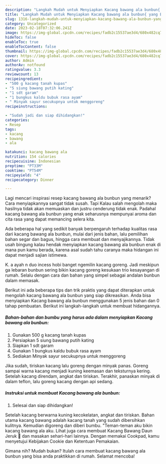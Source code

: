 ```yaml
---
description: "Langkah Mudah untuk Menyiapkan Kacang bawang ala bunbun{ yang Bisa Manjain Lidah,  Menu Buat lebaran"
title: "Langkah Mudah untuk Menyiapkan Kacang bawang ala bunbun{ yang Bisa Manjain Lidah,  Menu Buat lebaran"
slug: 1316-langkah-mudah-untuk-menyiapkan-kacang-bawang-ala-bunbun-yang-bisa-manjain-lidah-menu-buat-lebaran
category: Uncategorized
date: 2023-02-18T07:32:06.241Z
image: https://img-global.cpcdn.com/recipes/fadb2c15537ae3d4/680x482cq70/kacang-bawang-ala-bunbun-foto-resep-utama.jpg
hideToc: false
enableToc: true
enableTocContent: false
thumbnail: https://img-global.cpcdn.com/recipes/fadb2c15537ae3d4/680x482cq70/kacang-bawang-ala-bunbun-foto-resep-utama.jpg
cover: https://img-global.cpcdn.com/recipes/fadb2c15537ae3d4/680x482cq70/kacang-bawang-ala-bunbun-foto-resep-utama.jpg
author: Admin
authorAv: notfound
ratingvalue: 3.3
reviewcount: 13
recipeingredient:
- "500 g kacang tanah kupas"
- "5 siung bawang putih kating"
- "1 sdt garam"
- "1 bungkus kaldu bubuk rasa ayam"
- " Minyak sayur secukupnya untuk menggoreng"
recipeinstructions:

- "Sudah jadi dan siap dihidangkan!"
categories:
- Resep
tags:
- kacang
- bawang
- ala

katakunci: kacang bawang ala 
nutrition: 154 calories
recipecuisine: Indonesian
preptime: "PT33M"
cooktime: "PT54M"
recipeyield: "4"
recipecategory: Dinner

---
```



Lagi mencari inspirasi resep kacang bawang ala bunbun yang menarik? Cara menyiapkannya sangat tidak susah. Tapi Kalau salah mengolah maka hasilnya tidak akan memuaskan dan justru cenderung tidak enak. Padahal kacang bawang ala bunbun yang enak seharusnya mempunyai aroma dan cita rasa yang dapat memancing selera kita.


Ada beberapa hal yang sedikit banyak berpengaruh terhadap kualitas rasa dari kacang bawang ala bunbun, mulai dari jenis bahan, lalu pemilihan bahan segar dan bagus, hingga cara membuat dan menyajikannya. Tidak usah bingung kalau hendak menyiapkan kacang bawang ala bunbun enak di mana pun kamu berada, karena asal sudah tahu caranya maka hidangan ini dapat menjadi sajian istimewa.

K. a ayah n duo incess hobi banget ngemilin kacang goreng. Jadi meskipun ga lebaran bunbun sering bikin kacang goreng kesukaan trio kesayangan di rumah. Selalu dengan cara dan bahan yang simpel sebagai andalan bunbun dalam memasak.


Berikut ini ada beberapa tips dan trik praktis yang dapat diterapkan untuk mengolah kacang bawang ala bunbun yang siap dikreasikan. Anda bisa menyiapkan Kacang bawang ala bunbun menggunakan 5 jenis bahan dan 0 tahap pembuatan. Berikut ini langkah-langkah untuk membuat hidangannya.

<!--inarticleads1-->

##### Bahan-bahan dan bumbu yang harus ada dalam menyiapkan Kacang bawang ala bunbun:

1. Gunakan 500 g kacang tanah kupas
1. Persiapkan 5 siung bawang putih kating
1. Siapkan 1 sdt garam
1. Gunakan 1 bungkus kaldu bubuk rasa ayam
1. Sediakan  Minyak sayur secukupnya untuk menggoreng


Jika sudah, tiriskan kacang lalu goreng dengan minyak panas. Goreng sampai warna kacang menjadi kuning keemasan dan teksturnya kering. Setelah kacang direndam, angkat dan tiriskan. Terakhir, panaskan minyak di dalam teflon, lalu goreng kacang dengan api sedang. 

<!--inarticleads2-->

##### Instruksi untuk membuat Kacang bawang ala bunbun:


1. Selesai dan siap dihidangkan!

Setelah kacang berwarna kuning kecokelatan, angkat dan tiriskan. Bahan utama kacang bawang adalah kacang tanah yang sudah dibersihkan kulitnya. Kemudian digoreng dan diberi bumbu. &#34;Teman-teman aku bikin kacang bawang ala aku. Lihat juga cara membuat Kacang Bawang Daun Jeruk 🍊 dan masakan sehari-hari lainnya. Dengan memakai Cookpad, kamu menyetujui Kebijakan Cookie dan Ketentuan Pemakaian. 

Gimana nih? Mudah bukan? Itulah cara membuat kacang bawang ala bunbun yang bisa anda praktikkan di rumah. Selamat mencoba!
